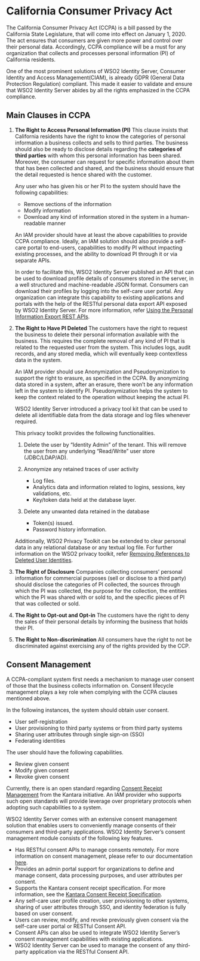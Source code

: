 # California Consumer Privacy Act

The California Consumer Privacy Act (CCPA) is a bill passed by the California State Legislature, that will come into effect on January 1, 2020. The act ensures that consumers are given more power 
and control over their personal data. Accordingly, CCPA compliance will be a must for any organization that collects and processes personal information (PI) of California residents. 

One of the most prominent solutions of WSO2 Identity Server, Consumer Identity and Access Management(CIAM), 
is already GDPR (General Data Protection Regulation) compliant. 
This made it easier to validate and ensure that WSO2 Identity Server abides by all the rights emphasized in the CCPA compliance.  

## Main Clauses in CCPA

1.  **The Right to Access Personal Information (PI)**
    This clause insists that California residents have the right to know the categories of personal information a business collects and sells to third parties. 
    The business should also be ready to disclose details regarding the **categories of third parties** with whom this personal information has been shared. 
    Moreover, the consumer can request for specific information about them that has been collected and shared, and the business should ensure that the detail 
    requested is hence shared with the customer. 

    Any user who has given his or her PI to the system should have the following capabilities:

    -   Remove sections of the information
    -   Modify information
    -   Download any kind of information stored in the system in a human-readable manner
    
    An IAM provider should have at least the above capabilities to provide CCPA compliance. 
    Ideally, an IAM solution should also provide a self-care portal to end-users, capabilities to modify PI 
    without impacting existing processes, and the ability to download PI through it or via separate APIs.

    In order to facilitate this, WSO2 Identity Server published an API that can be used to download profile details of consumers 
    stored in the server, in a well structured and machine-readable JSON format. Consumers can download their profiles by logging into the self-care 
    user portal. Any organization can integrate this capability to existing applications and portals with the help of the RESTful personal data export 
    API exposed by WSO2 Identity Server. For more information, refer [Using the Personal Information Export REST APIs](../../develop/using-the-personal-information-export-rest-apis).

2.  **The Right to Have PI Deleted**
    The customers have the right to request the business to delete their personal information available with the business. 
    This requires the complete removal of any kind of PI that is related to the requested user from the system. 
    This includes logs, audit records, and any stored media, which will eventually keep contextless data in the system.
    
    An IAM provider should use Anonymization and Pseudonymization to support the right to erasure, as specified in the CCPA. 
    By anonymizing data stored in a system, after an erasure, there won’t be any information left in the system to identify PI. 
    Pseudonymization helps the system to keep the context related to the operation without keeping the actual PI.

    WSO2 Identity Server introduced a privacy tool kit that can be used to delete all identifiable data from the data storage and log files whenever required. 
    
    This privacy toolkit provides the following functionalities.

    1.   Delete the user by “Identity Admin” of the tenant. This will remove the user from any underlying “Read/Write” user store (JDBC/LDAP/AD).
    2.   Anonymize any retained traces of user activity
         -  Log files.
         -  Analytics data and information related to logins, sessions, key validations, etc.
         -  Key/token data held at the database layer.

    3.   Delete any unwanted data retained in the database
         -  Token(s) issued.
         -  Password history information.

    Additionally, WSO2 Privacy Toolkit can be extended to clear personal data in any relational database or any textual log file. 
    For further information on the WSO2 privacy toolkit, refer [Removing References to Deleted User Identities](../../setup/removing-references-to-deleted-user-identities).

3.  **The Right of Disclosure**
    Companies collecting consumers’ personal information for commercial purposes (sell or disclose to a third party) should 
    disclose the categories of PI collected, the sources through which the PI was collected, the purpose for the collection, 
    the entities which the PI was shared with or sold to, and the specific pieces of PI that was collected or sold.

4.  **The Right to Opt-out and Opt-in**
    The customers have the right to deny the sales of their personal details by informing the business that holds their PI.   

5.  **The Right to Non-discrimination**
    All consumers have the right to not be discriminated against exercising any of the rights provided by the CCP.

## Consent Management
A CCPA-compliant system first needs a mechanism to manage user consent of those that the business collects
 information on. Consent lifecycle management plays a key role when complying with the CCPA clauses mentioned above.

In the following instances, the system should obtain user consent.

-   User self-registration
-   User provisioning to third party systems or from third party systems
-   Sharing user attributes through single sign-on (SSO)
-   Federating identities

The user should have the following capabilities.

-   Review given consent
-   Modify given consent
-   Revoke given consent

Currently, there is an open standard regarding [Consent Receipt Management](https://kantarainitiative.org/confluence/display/infosharing/Consent+Receipt+Specification) from the Kantara initiative. 
An IAM provider who supports such open standards will provide leverage over proprietary protocols when adopting such capabilities to a system.

WSO2 Identity Server comes with an extensive consent management solution that enables users to conveniently 
manage consents of their consumers and third-party applications. WSO2 Identity Server’s consent management module consists of the following key features.

-   Has RESTful consent APIs to manage consents remotely. For more information on consent management, please refer to our documentation [here](../../learn/consent-management).
-   Provides an admin portal support for organizations to define and manage consent, data processing purposes, and user attributes per consent.
-   Supports the Kantara consent receipt specification. For more information, see the 
[Kantara Consent Receipt Specification](https://kantarainitiative.org/confluence/display/infosharing/Consent+Receipt+Specification).
-   Any self-care user profile creation, user provisioning to other systems, sharing of user attributes through SSO, and identity federation is fully based on user consent.
-   Users can review, modify, and revoke previously given consent via the self-care user portal or RESTful Consent API.
-   Consent APIs can also be used to integrate WSO2 Identity Server’s consent management capabilities with existing applications.
-   WSO2 Identity Server can be used to manage the consent of any third-party application via the RESTful Consent API.
